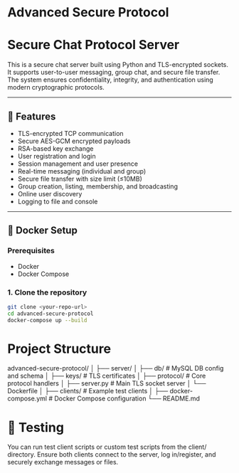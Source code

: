 # Advanced Secure Protocol

# Secure Chat Protocol Server

This is a secure chat server built using Python and TLS-encrypted sockets. It supports user-to-user messaging, group chat, and secure file transfer. The system ensures confidentiality, integrity, and authentication using modern cryptographic protocols.

---

## 🚀 Features

- TLS-encrypted TCP communication
- Secure AES-GCM encrypted payloads
- RSA-based key exchange
- User registration and login
- Session management and user presence
- Real-time messaging (individual and group)
- Secure file transfer with size limit (≤10MB)
- Group creation, listing, membership, and broadcasting
- Online user discovery
- Logging to file and console

---

## 🐳 Docker Setup

### Prerequisites

- Docker
- Docker Compose

### 1. Clone the repository

```bash
git clone <your-repo-url>
cd advanced-secure-protocol
docker-compose up --build
```
# Project Structure

advanced-secure-protocol/
│
├── server/
│   ├── db/                  # MySQL DB config and schema
│   ├── keys/                # TLS certificates
│   ├── protocol/            # Core protocol handlers
│   ├── server.py            # Main TLS socket server
│   └── Dockerfile
│
├── clients/                  # Example test clients
│
├── docker-compose.yml       # Docker Compose configuration
└── README.md

# 🧪 Testing

You can run test client scripts or custom test scripts from the client/ directory.
Ensure both clients connect to the server, log in/register, and securely exchange messages or files.